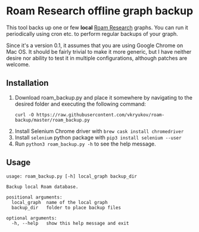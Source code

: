 # Roam Research offline graph backup

This tool backs up one or few **local** [Roam Research](https://roamresearch.com) graphs. You can 
run it periodically using cron etc. to perform regular backups of your graph.

Since it's a version 0.1, it assumes that you are using Google Chrome on Mac OS. It should be
fairly trivial to make it more generic, but I have neither desire nor ability to test it in 
multiple configurations, although patches are welcome.

## Installation

1. Download roam_backup.py and place it somewhere by navigating to the desired folder and executing the following 
command: 
    ```
    curl -O https://raw.githubusercontent.com/vkryukov/roam-backup/master/roam_backup.py
    ```
1. Install Selenium Chrome driver with `brew cask install chromedriver`
1. Install `selenium` python package with `pip3 install selenium --user`
1. Run `python3 roam_backup.py -h` to see the help message.

## Usage

```
usage: roam_backup.py [-h] local_graph backup_dir

Backup local Roam database.

positional arguments:
  local_graph  name of the local graph
  backup_dir   folder to place backup files

optional arguments:
  -h, --help   show this help message and exit
```
